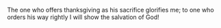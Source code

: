 The one who offers thanksgiving as his sacrifice glorifies me; to one who orders his way rightly I will show the salvation of God!
